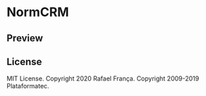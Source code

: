 # NormCRM

## Preview

## License

MIT License. Copyright 2020 Rafael França. Copyright 2009-2019 Plataformatec.
